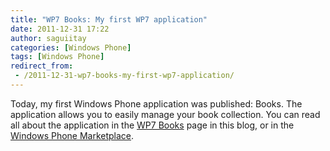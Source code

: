 ```yaml
---
title: "WP7 Books: My first WP7 application"
date: 2011-12-31 17:22
author: saguiitay
categories: [Windows Phone]
tags: [Windows Phone]
redirect_from:
 - /2011-12-31-wp7-books-my-first-wp7-application/
---
```

Today, my first Windows Phone application was published: Books. The application allows you to easily manage your book collection. 
You can read all about the application in the [WP7 Books](http://wp.me/P25THg-2o) page in this blog, or in the 
[Windows Phone Marketplace](http://windowsphone.com/s?appid=cccd4b9f-ebb2-440b-8df3-99dcfb39743f).

